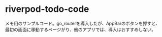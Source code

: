 # riverpod-todo-code
メモ用のサンプルコード。go_routerを導入したが、AppBarのボタンを押すと、最初の画面に移動するページがり、他のアプリでは、導入はおすすめしない。
